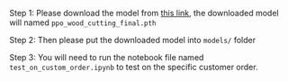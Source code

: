 Step 1: Please download the model from [this link](https://drive.google.com/file/d/1g1fBaRW7_m-QNKR71YIYF0LYQp5sI-J3/view?usp=sharing), the downloaded model will named `ppo_wood_cutting_final.pth`

Step 2: Then please put the downloaded model into `models/` folder 

Step 3: You will need to run the notebook file named `test_on_custom_order.ipynb` to test on the specific customer order.